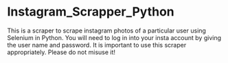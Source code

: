 # Instagram_Scrapper_Python
This is a scraper to scrape instagram photos of a particular user using Selenium in Python. You will need to log in into your insta account by giving the user name and password. It is important to use this scraper appropriately. Please do not misuse it!
